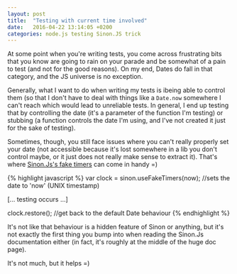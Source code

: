 ```yaml
---
layout: post
title:  "Testing with current time involved"
date:   2016-04-22 13:14:05 +0200
categories: node.js testing Sinon.JS trick
---
```


At some point when you're writing tests, you come across frustrating bits that you know are going to rain on your parade and be somewhat of a pain to test (and not for the good reasons). 
On my end, Dates do fall in that category, and the JS universe is no exception.

Generally, what I want to do when writing my tests is ibeing able to control them (so that I don't have to deal with things like a `Date.now` somewhere I can't reach which would lead to unreliable tests.
In general, I end up testing that by controlling the date (it's a parameter of the function I'm testing) or stubbing (a function controls the date I'm using, and I've not created it just for the sake of testing).

Sometimes, though, you still face issues where you can't really properly set your date (not accessible because it's lost somewhere in a lib you don't control maybe, or it just does not really make sense to extract it). That's where [Sinon.Js's fake timers](http://sinonjs.org/docs/#clock) can come in handy =)

{% highlight javascript %}
var clock = sinon.useFakeTimers(now); //sets the date to 'now' (UNIX timestamp)

[... testing occurs ...]

clock.restore(); //get back to the default Date behaviour
{% endhighlight %}

It's not like that behaviour is a hidden feature of Sinon or anything, but it's not exactly the first thing you bump into when reading the Sinon.Js documentation either (in fact, it's roughly at the middle of the huge doc page).

It's not much, but it helps =)

